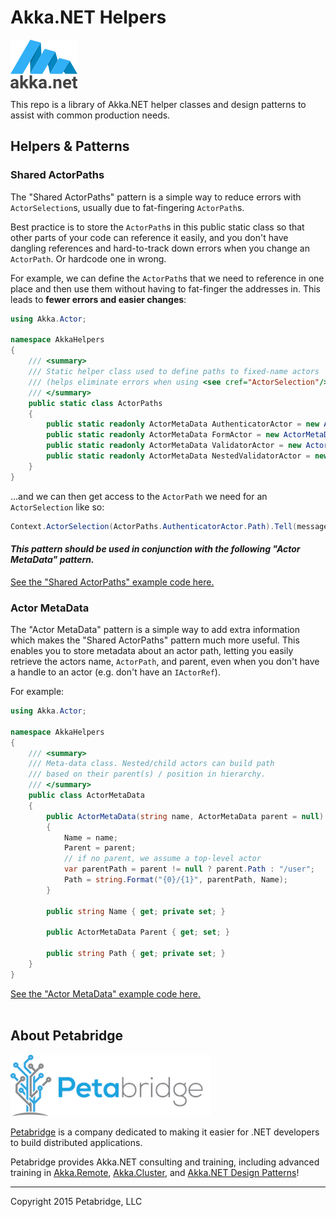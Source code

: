 # Akka.NET Helpers
![Akka.NET Logo](akka_net_logo.png)

This repo is a library of Akka.NET helper classes and design patterns to assist with common production needs.

## Helpers & Patterns
### Shared ActorPaths
The "Shared ActorPaths" pattern is a simple way to reduce errors with `ActorSelection`s, usually due to fat-fingering `ActorPath`s.

Best practice is to store the `ActorPath`s in this public static class so that other parts of your code can reference it easily, and you don't have dangling references and hard-to-track down errors when you change an `ActorPath`. Or hardcode one in wrong.

For example, we can define the `ActorPath`s that we need to reference in one place and then use them without having to fat-finger the addresses in. This leads to **fewer errors and easier changes**:

```csharp
using Akka.Actor;

namespace AkkaHelpers
{
    /// <summary>
    /// Static helper class used to define paths to fixed-name actors
    /// (helps eliminate errors when using <see cref="ActorSelection"/>)
    /// </summary>
    public static class ActorPaths
    {
        public static readonly ActorMetaData AuthenticatorActor = new ActorMetaData("authenticator");
        public static readonly ActorMetaData FormActor = new ActorMetaData("mainform");
        public static readonly ActorMetaData ValidatorActor = new ActorMetaData("validator", AuthenticatorActor);
        public static readonly ActorMetaData NestedValidatorActor = new ActorMetaData("childValidator", ValidatorActor);
    }
}
```

...and we can then get access to the `ActorPath` we need for an `ActorSelection` like so:

```csharp
Context.ActorSelection(ActorPaths.AuthenticatorActor.Path).Tell(message);
```

#### ***This pattern should be used in conjunction with the following "Actor MetaData" pattern.***

[See the "Shared ActorPaths" example code here.](/AkkaHelpers/ActorPaths.cs)

### Actor MetaData
The "Actor MetaData" pattern is a simple way to add extra information which makes the "Shared ActorPaths" pattern much more useful. This enables you to store metadata about an actor path, letting you easily retrieve the actors name, `ActorPath`, and parent, even when you don't have a handle to an actor (e.g. don't have an `IActorRef`).

For example:

```csharp
using Akka.Actor;

namespace AkkaHelpers
{
    /// <summary>
    /// Meta-data class. Nested/child actors can build path
    /// based on their parent(s) / position in hierarchy.
    /// </summary>
    public class ActorMetaData
    {
        public ActorMetaData(string name, ActorMetaData parent = null)
        {
            Name = name;
            Parent = parent;
            // if no parent, we assume a top-level actor
            var parentPath = parent != null ? parent.Path : "/user";
            Path = string.Format("{0}/{1}", parentPath, Name);
        }

        public string Name { get; private set; }

        public ActorMetaData Parent { get; set; }

        public string Path { get; private set; }
    }
}
```

[See the "Actor MetaData" example code here.](/AkkaHelpers/ActorMetaData.cs)
<br><br>


## About Petabridge

![Petabridge logo](petabridge_logo.png)

[Petabridge](https://petabridge.com/) is a company dedicated to making it easier for .NET developers to build distributed applications.

Petabridge provides Akka.NET consulting and training, including advanced training in [Akka.Remote](https://petabridge.com/training/akka-remoting/), [Akka.Cluster](https://petabridge.com/training/akka-clustering/), and [Akka.NET Design Patterns](https://petabridge.com/training/akka-design-patterns/)!

---
Copyright 2015 Petabridge, LLC
